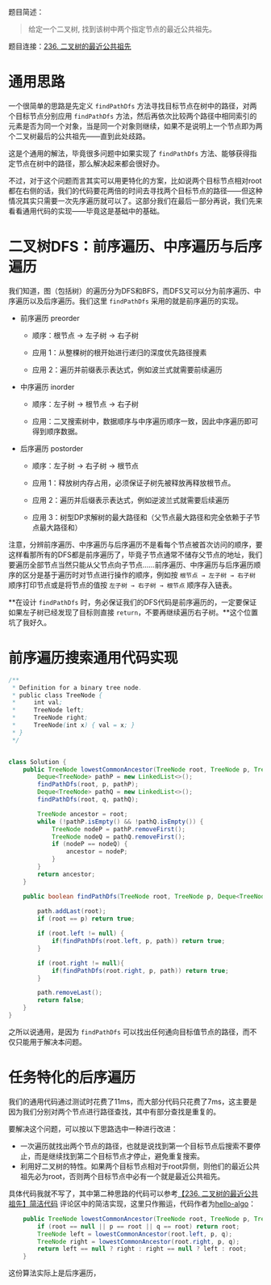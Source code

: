 题目简述：

> 给定一个二叉树, 找到该树中两个指定节点的最近公共祖先。

题目连接：[236. 二叉树的最近公共祖先](https://leetcode.cn/problems/lowest-common-ancestor-of-a-binary-tree/)

# 通用思路

一个很简单的思路是先定义 `findPathDfs` 方法寻找目标节点在树中的路径，对两个目标节点分别应用 `findPathDfs` 方法，然后再依次比较两个路径中相同索引的元素是否为同一个对象，当是同一个对象则继续，如果不是说明上一个节点即为两个二叉树最后的公共祖先——直到此处歧路。

这是个通用的解法，毕竟很多问题中如果实现了 `findPathDfs` 方法、能够获得指定节点在树中的路径，那么解决起来都会很好办。

不过，对于这个问题而言其实可以用更特化的方案，比如说两个目标节点相对root都在右侧的话，我们的代码要花两倍的时间去寻找两个目标节点的路径——但这种情况其实只需要一次先序遍历就可以了。这部分我们在最后一部分再说，我们先来看看通用代码的实现——毕竟这是基础中的基础。

# 二叉树DFS：前序遍历、中序遍历与后序遍历

我们知道，图（包括树）的遍历分为DFS和BFS，而DFS又可以分为前序遍历、中序遍历以及后序遍历。我们这里 `findPathDfs` 采用的就是前序遍历的实现。

- 前序遍历 preorder

  - 顺序：根节点 → 左子树 → 右子树

  - 应用 1：从整棵树的根开始进行递归的深度优先路径搜素
  - 应用 2：遍历并前缀表示表达式，例如波兰式就需要前续遍历

- 中序遍历 inorder

  - 顺序：左子树 → 根节点 → 右子树

  - 应用：二叉搜索树中，数据顺序与中序遍历顺序一致，因此中序遍历即可得到顺序数据。

- 后序遍历 postorder

  - 顺序：左子树 → 右子树 → 根节点

  - 应用 1：释放树内存占用，必须保证子树先被释放再释放根节点。
  - 应用 2：遍历并后缀表示表达式，例如逆波兰式就需要后续遍历
  - 应用 3：树型DP求解树的最大路径和（父节点最大路径和完全依赖于子节点最大路径和）

注意，分辨前序遍历、中序遍历与后序遍历不是看每个节点被首次访问的顺序，要这样看那所有的DFS都是前序遍历了，毕竟子节点通常不储存父节点的地址，我们要遍历全部节点当然只能从父节点向子节点……前序遍历、中序遍历与后序遍历顺序的区分是基于遍历时对节点进行操作的顺序，例如按 `根节点 → 左子树 → 右子树` 顺序打印节点或是将节点的值按 `左子树 → 右子树 → 根节点` 顺序存入链表。

**在设计 `findPathDfs` 时，务必保证我们的DFS代码是前序遍历的，一定要保证如果左子树已经发现了目标则直接 `return`，不要再继续遍历右子树。**这个位置坑了我好久。

# 前序遍历搜索通用代码实现

```java
/**
 * Definition for a binary tree node.
 * public class TreeNode {
 *     int val;
 *     TreeNode left;
 *     TreeNode right;
 *     TreeNode(int x) { val = x; }
 * }
 */


class Solution {
    public TreeNode lowestCommonAncestor(TreeNode root, TreeNode p, TreeNode q) {
        Deque<TreeNode> pathP = new LinkedList<>();
        findPathDfs(root, p, pathP);
        Deque<TreeNode> pathQ = new LinkedList<>();
        findPathDfs(root, q, pathQ);

        TreeNode ancestor = root;
        while (!pathP.isEmpty() && !pathQ.isEmpty()) {
            TreeNode nodeP = pathP.removeFirst();
            TreeNode nodeQ = pathQ.removeFirst();
            if (nodeP == nodeQ) {
                ancestor = nodeP;
            }
        }
        return ancestor;
    }

    public boolean findPathDfs(TreeNode root, TreeNode p, Deque<TreeNode> path) {
        
        path.addLast(root);
        if (root == p) return true;

        if (root.left != null) {
            if(findPathDfs(root.left, p, path)) return true;
        }

        if (root.right != null){
            if(findPathDfs(root.right, p, path)) return true;
        }

        path.removeLast();
        return false;
    }
}
```

之所以说通用，是因为 `findPathDfs` 可以找出任何通向目标值节点的路径，而不仅只能用于解决本问题。

# 任务特化的后序遍历

我们的通用代码通过测试时花费了11ms，而大部分代码只花费了7ms，这主要是因为我们分别对两个节点进行路径查找，其中有部分查找是重复的。

要解决这个问题，可以按以下思路选中一种进行改进：

- 一次遍历就找出两个节点的路径，也就是说找到第一个目标节点后搜索不要停止，而是继续找到第二个目标节点才停止，避免重复搜索。
- 利用好二叉树的特性。如果两个目标节点相对于root异侧，则他们的最近公共祖先必为root，否则两个目标节点中必有一个就是最近公共祖先。

具体代码我就不写了，其中第二种思路的代码可以参考[【236. 二叉树的最近公共祖先】简洁代码](https://leetcode.cn/problems/lowest-common-ancestor-of-a-binary-tree/solutions/24970/236-er-cha-shu-de-zui-jin-gong-gong-zu-xian-jian-j/) 评论区中的简洁实现，这里只作搬运，代码作者为[hello-algo](https://leetcode.cn/u/hello-algo/)：

```java
    public TreeNode lowestCommonAncestor(TreeNode root, TreeNode p, TreeNode q) {
        if (root == null || p == root || q == root) return root;
        TreeNode left = lowestCommonAncestor(root.left, p, q);
        TreeNode right = lowestCommonAncestor(root.right, p, q);
        return left == null ? right : right == null ? left : root;
    }
```

这份算法实际上是后序遍历，
